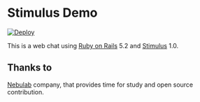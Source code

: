 # Stimulus Demo

[![Deploy](https://www.herokucdn.com/deploy/button.svg)](https://heroku.com/deploy)

This is a web chat using [Ruby on Rails](https://rubyonrails.org/) 5.2 and
[Stimulus](https://stimulusjs.org/) 1.0.

## Thanks to

[Nebulab](https://nebulab.it/) company, that provides time for study and open source contribution.
